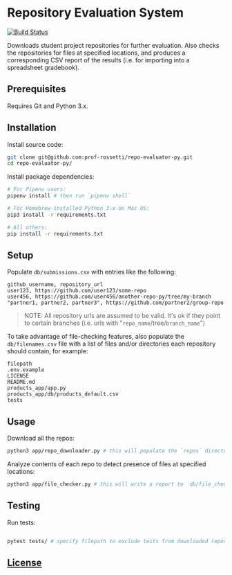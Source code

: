 # Repository Evaluation System

[![Build Status](https://travis-ci.com/prof-rossetti/repo-evaluator-py.svg?branch=master)](https://travis-ci.com/prof-rossetti/repo-evaluator-py)

Downloads student project repositories for further evaluation.
Also checks the repositories for files at specified locations,
and produces a corresponding CSV report of the results (i.e. for importing into a spreadsheet gradebook).

## Prerequisites

Requires Git and Python 3.x.

## Installation

Install source code:

```sh
git clone git@github.com:prof-rossetti/repo-evaluator-py.git
cd repo-evaluator-py/
```

Install package dependencies:

```sh
# For Pipenv users:
pipenv install # then run `pipenv shell`

# For Homebrew-installed Python 3.x on Mac OS:
pip3 install -r requirements.txt

# All others:
pip install -r requirements.txt
```

## Setup

Populate `db/submissions.csv` with entries like the following:

    github_username, repository_url
    user123, https://github.com/user123/some-repo
    user456, https://github.com/user456/another-repo-py/tree/my-branch
    "partner1, partner2, partner3", https://github.com/partner2/group-repo

> NOTE: All repository urls are assumed to be valid. It's ok if they point to certain branches (i.e. urls with "`repo_name`/tree/`branch_name`")

To take advantage of file-checking features, also populate the `db/filenames.csv` file with a list of files and/or directories each repository should contain, for example:

    filepath
    .env.example
    LICENSE
    README.md
    products_app/app.py
    products_app/db/products_default.csv
    tests

## Usage

Download all the repos:

```sh
python3 app/repo_downloader.py # this will populate the `repos` directory!
```

Analyze contents of each repo to detect presence of files at specified locations:

```sh
python3 app/file_checker.py # this will write a report to `db/file_checks.csv`
```

## Testing

Run tests:

```sh

pytest tests/ # specify filepath to exclude tests from downloaded repos
```
## [License](LICENSE.md)
